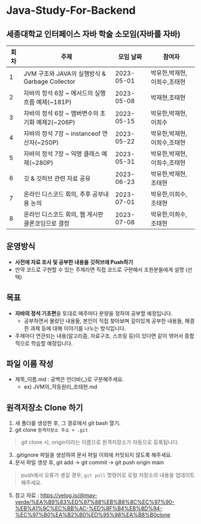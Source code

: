 # Java-Study-For-Backend
## 세종대학교 인터페이스 자바 학술 소모임(자바를 자바)

| 회차  | 주제                                     | 모임 날짜      | 참여자             |
|-----|----------------------------------------|------------|-----------------|
| 1   | JVM 구조와 JAVA의 실행방식 & Garbage Collector | 2023-05-01 | 박유한,박재현,이희수,조태현 |
| 2   | 자바의 정석 6장 ~ 메서드의 실행흐름 예제(~181P)        | 2023-05-08 | 박재현,조태현         |
| 3   | 자바의 정석 6장 ~ 멤버변수의 초기화 예제2(~206P)       | 2023-05-15 | 박유한,박재현,이희수     |
| 4   | 자바의 정석 7장 ~ instanceof 연산자(~250P)      | 2023-05-22 | 박유한,박재현,이희수,조태현 |
| 5   | 자바의 정석 7장 ~ 익명 클래스 예제(~280P)           | 2023-05-31 | 박유한,박재현,이희수,조태현 |
| 6   | 깃 & 깃허브 관련 자료 공유                       | 2023-06-23 | 박유한,박재현,조태현     |
| 7   | 온라인 디스코드 회의, 추후 공부내용 논의                | 2023-07-01 | 박유한,이희수,조태현     |
| 8   | 온라인 디스코드 회의, 웹 게시판 클론코딩으로 결정           | 2023-07-08 | 박유한,이희수,조태현 |

## 운영방식
- **사전에 자료 조사 및 공부한 내용을 깃허브에 Push하기**
- 만약 코드로 구현할 수 있는 주제라면 직접 코드로 구현해서 조원분들에게 설명 (선택)

## 목표
- **자바의 정석 기초편**을 토대로 매주마다 분량을 정하여 공부할 예정입니다.
  - 공부하면서 몰랐던 내용들, 본인이 직접 찾아보며 깊이있게 공부한 내용들, 해결한 과제 등에 대해 이야기를 나누는 방식입니다.
- 주제마다 연관되는 내용(알고리즘, 자료구조, 스프링 등)이 있다면 같이 엮어서 종합적으로 학습할 예정입니다.

## 파일 이름 작성
- 제목_이름.md : 공백은 언더바(_)로 구분해주세요.
    - ex) JVM의_작동원리_조태현.md 

## 원격저장소 Clone 하기
1. 새 폴더를 생성한 후, 그 경로에서 git bash 열기.
2. git clone `원격저장소 주소 + .git`
> git clone 시, origin이라는 이름으로 원격저장소가 자동으로 등록됩니다.
3. .gitignore 파일을 생성하여 문서 파일 이외에 커밋되지 않도록 해주세요.
4. 문서 파일 생성 후, git add -> git commit -> git push origin main
> push에서 오류가 생길 경우, `git pull` 명령어로 로컬 저장소의 내용을 업데이트 해주세요.
5. 참고 자료 : https://velog.io/@may-verde/%EA%B9%83%ED%97%88%EB%B8%8C%EC%97%90-%EB%A1%9C%EC%BB%AC-%ED%8F%B4%EB%8D%94-%EC%97%B0%EA%B2%B0%ED%95%98%EA%B8%B0clone
